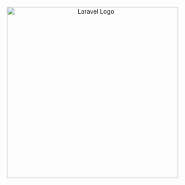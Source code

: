 <p align="center"><a href="https://dotnet.microsoft.com/" target="_blank"><img src="https://upload.wikimedia.org/wikipedia/commons/e/ee/.NET_Core_Logo.svg" width="400" alt="Laravel Logo"></a></p>



